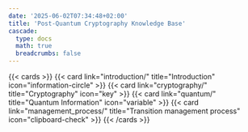```yaml
---
date: '2025-06-02T07:34:48+02:00'
title: 'Post-Quantum Cryptography Knowledge Base'
cascade:
  type: docs
  math: true
  breadcrumbs: false
---
```






{{< cards >}}
  {{< card link="introduction/" title="Introduction" icon="information-circle" >}}
    {{< card link="cryptography/" title="Cryptography" icon="key" >}}
    {{< card link="quantum/" title="Quantum Information" icon="variable" >}}
    {{< card link="management_process/" title="Transition management process" icon="clipboard-check" >}}
{{< /cards >}}